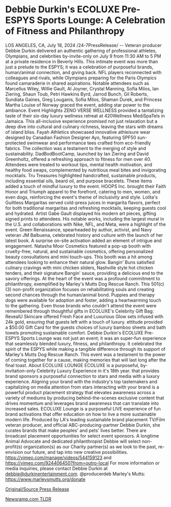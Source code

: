 # Debbie Durkin's ECOLUXE Pre-ESPYS Sports Lounge: A Celebration of Fitness and Philanthropy

LOS ANGELES, CA, July 18, 2024 /24-7PressRelease/ -- Veteran producer Debbie Durkin delivered an authentic gathering of professional athletes, Olympians, and celebrities by-invite-only on July 9 from 11:30 AM to 5 PM at a private residence in Beverly Hills. This intimate event was more than just a prelude to the ESPYS; it was a celebration of purposeful brands, human/animal connection, and giving back. NFL players reconnected with colleagues and rivals, while Olympians preparing for the Paris Olympics found camaraderie in shared aspirations. Notable attendees such as Marcellus Wiley, Willie Gault, Al Joyner, Crystal Manning, Sofia Milos, Ian Ziering, Shaun Toub, Petri Hawkins Byrd, Jarrod Bunch, Gil Roberts, Sundiata Gaines, Greg Louganis, Sofia Milos, Shaman Durek, and Princess Martha Louise of Norway graced the event, adding star power to the ambiance.   Event Highlights ZENO VERSE WELLNESS provided a tantalizing taste of their six-day luxury wellness retreat at 420Wellness MediSpaTels in Jamaica. This all-inclusive experience promised not just relaxation but a deep dive into cultural and culinary richness, leaving the stars with dreams of island bliss.  Fayah Athletics showcased innovative athleisure wear designed by Canadian Fashion Designer Ayo, featuring SPF50 sun-protected swimwear and performance tees crafted from eco-friendly fabrics. The collection was a testament to the merging of style and sustainability.  DadBodBootCamp, launched by Ian Ziering and David Greenholtz, offered a refreshing approach to fitness for men over 40. Attendees were treated to workout tips, mental health motivation, and healthy food swaps, complemented by nutritious meal bites and invigorating mocktails.  Tru Treasures highlighted handcrafted, sustainable products, including essential oils, beard oil, and purpose bracelets. These items added a touch of mindful luxury to the event.  HOOPS Inc. brought their Faith Honor and Triumph apparel to the forefront, catering to men, women, and even dogs, reinforcing the event's theme of inclusivity and style.  Lolita's Guiltless Margaritas served cold-press juices in margarita flavors, perfect for both traditional margaritas and refreshing mocktails, keeping guests cool and hydrated.  Artist Gabe Gault displayed his modern art pieces, gifting signed prints to attendees. His notable works, including the largest mural in the U.S. and collaborations with Nike, NFL, and Meta, were a highlight of the event.  Green Renaissance, spearheaded by author, activist, and Navy veteran JM Balbuena, celebrated history and culture with the launch of her latest book. A surprise on-site activation added an element of intrigue and engagement.  Natasha Moor Cosmetics featured a pop-up booth with cruelty-free, natural, and sustainable cosmetics, offering personalized beauty consultations and mini touch-ups. This booth was a hit among attendees looking to enhance their natural glow.  Bangin' Buns satisfied culinary cravings with mini chicken sliders, Nashville style hot chicken tenders, and their signature Bangin' sauce, providing a delicious end to the savory offerings.  At the heart of the event was a profound commitment to philanthropy, exemplified by Marley's Mutts Dog Rescue Ranch. This 501(c)(3) non-profit organization focuses on rehabilitating souls and creating second chances through the human/animal bond. Puppies and therapy dogs were available for adoption and foster, adding a heartwarming touch to the gathering.  Even those brands who couldn't attend the event were remembered through thoughtful gifts in ECOLUXE's Celebrity Gift Bag: RevealU Skincare offered Fresh Face and Luxurious Glow sets infused with 24k gold, ensuring that guests left with a touch of luxury. ettitude provided a $50.00 Gift Card for the guests choices of luxury bamboo sheets and bath towels promoting sustainable comfort.   Debbie Durkin's ECOLUXE Pre-ESPYS Sports Lounge was not just an event; it was an super-fun experience that seamlessly blended luxury, fitness, and philanthropy. It celebrated the spirit of the ESPYS while making a tangible difference through its support of Marley's Mutts Dog Rescue Ranch. This event was a testament to the power of coming together for a cause, making memories that will last long after the final toast.  About ECOLUXE LOUNGE ECOLUXE is a purposeful, by-invitation-only Celebrity Luxury Experience in it's 18th year. that provides brand sponsors a purposeful connection to stars and media with a luxury experience. Aligning your brand with the industry's top tastemakers and capitalizing on media attention from stars interacting with your brand is a powerful product placement strategy that elevates awareness across a variety of mediums by producing behind-the-scenes exclusive content that drives momentum and leverages brand awareness that can translate into increased sales. ECOLUXE Lounge is a purposeful LIVE experience of fun brand activations that offer education on how to live a more sustainable modern life. Produced by LA's leading sustainable brand placement TV/Film veteran producer, and official ABC-producing-partner Debbie Durkin, she curates brands that make peoples' and pets' lives better. There are broadcast placement opportunities for select event sponsors. A longtime Animal Advocate and dedicated philanthropist Debbie will select non-profit(s) organization(s) as our Charity partner(s) as we look to the past, re-envision our future, and tap into new creative possibilities. https://vimeo.com/manage/videos/544159123 and https://vimeo.com/924406450?from=outro-local  For more information or media inquiries, please contact Debbie Durkin at debbie@durkinentertainment.com. @producerdeb Marley's Mutts: https://www.marleysmutts.org/donate 

[Original/Source Press Release](https://www.24-7pressrelease.com/press-release/512606/debbie-durkins-ecoluxe-pre-espys-sports-lounge-a-celebration-of-fitness-and-philanthropy) 

[Newsramp.com TLDR](https://newsramp.com/None) 